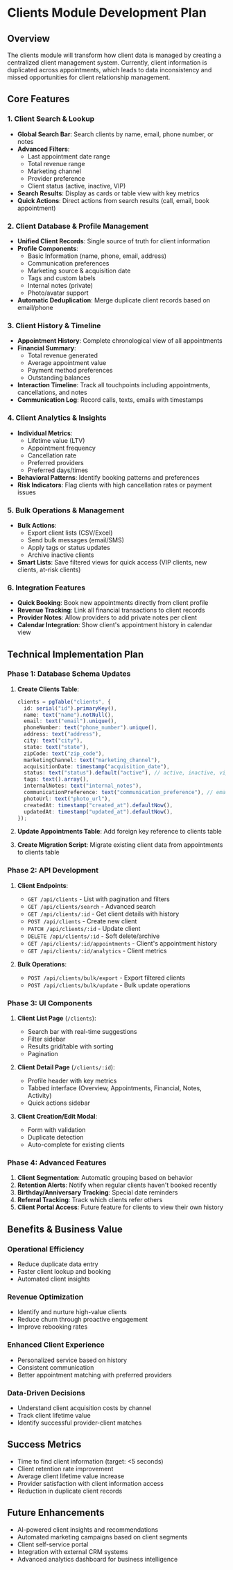 # Clients Module Development Plan

## Overview
The clients module will transform how client data is managed by creating a centralized client management system. Currently, client information is duplicated across appointments, which leads to data inconsistency and missed opportunities for client relationship management.

## Core Features

### 1. Client Search & Lookup
- **Global Search Bar**: Search clients by name, email, phone number, or notes
- **Advanced Filters**: 
  - Last appointment date range
  - Total revenue range
  - Marketing channel
  - Provider preference
  - Client status (active, inactive, VIP)
- **Search Results**: Display as cards or table view with key metrics
- **Quick Actions**: Direct actions from search results (call, email, book appointment)

### 2. Client Database & Profile Management
- **Unified Client Records**: Single source of truth for client information
- **Profile Components**:
  - Basic Information (name, phone, email, address)
  - Communication preferences
  - Marketing source & acquisition date
  - Tags and custom labels
  - Internal notes (private)
  - Photo/avatar support
- **Automatic Deduplication**: Merge duplicate client records based on email/phone

### 3. Client History & Timeline
- **Appointment History**: Complete chronological view of all appointments
- **Financial Summary**: 
  - Total revenue generated
  - Average appointment value
  - Payment method preferences
  - Outstanding balances
- **Interaction Timeline**: Track all touchpoints including appointments, cancellations, and notes
- **Communication Log**: Record calls, texts, emails with timestamps

### 4. Client Analytics & Insights
- **Individual Metrics**:
  - Lifetime value (LTV)
  - Appointment frequency
  - Cancellation rate
  - Preferred providers
  - Preferred days/times
- **Behavioral Patterns**: Identify booking patterns and preferences
- **Risk Indicators**: Flag clients with high cancellation rates or payment issues

### 5. Bulk Operations & Management
- **Bulk Actions**:
  - Export client lists (CSV/Excel)
  - Send bulk messages (email/SMS)
  - Apply tags or status updates
  - Archive inactive clients
- **Smart Lists**: Save filtered views for quick access (VIP clients, new clients, at-risk clients)

### 6. Integration Features
- **Quick Booking**: Book new appointments directly from client profile
- **Revenue Tracking**: Link all financial transactions to client records
- **Provider Notes**: Allow providers to add private notes per client
- **Calendar Integration**: Show client's appointment history in calendar view

## Technical Implementation Plan

### Phase 1: Database Schema Updates
1. **Create Clients Table**:
   ```typescript
   clients = pgTable("clients", {
     id: serial("id").primaryKey(),
     name: text("name").notNull(),
     email: text("email").unique(),
     phoneNumber: text("phone_number").unique(),
     address: text("address"),
     city: text("city"),
     state: text("state"),
     zipCode: text("zip_code"),
     marketingChannel: text("marketing_channel"),
     acquisitionDate: timestamp("acquisition_date"),
     status: text("status").default("active"), // active, inactive, vip
     tags: text().array(),
     internalNotes: text("internal_notes"),
     communicationPreference: text("communication_preference"), // email, phone, text
     photoUrl: text("photo_url"),
     createdAt: timestamp("created_at").defaultNow(),
     updatedAt: timestamp("updated_at").defaultNow(),
   });
   ```

2. **Update Appointments Table**: Add foreign key reference to clients table
3. **Create Migration Script**: Migrate existing client data from appointments to clients table

### Phase 2: API Development
1. **Client Endpoints**:
   - `GET /api/clients` - List with pagination and filters
   - `GET /api/clients/search` - Advanced search
   - `GET /api/clients/:id` - Get client details with history
   - `POST /api/clients` - Create new client
   - `PATCH /api/clients/:id` - Update client
   - `DELETE /api/clients/:id` - Soft delete/archive
   - `GET /api/clients/:id/appointments` - Client's appointment history
   - `GET /api/clients/:id/analytics` - Client metrics

2. **Bulk Operations**:
   - `POST /api/clients/bulk/export` - Export filtered clients
   - `POST /api/clients/bulk/update` - Bulk update operations

### Phase 3: UI Components
1. **Client List Page** (`/clients`):
   - Search bar with real-time suggestions
   - Filter sidebar
   - Results grid/table with sorting
   - Pagination

2. **Client Detail Page** (`/clients/:id`):
   - Profile header with key metrics
   - Tabbed interface (Overview, Appointments, Financial, Notes, Activity)
   - Quick actions sidebar

3. **Client Creation/Edit Modal**:
   - Form with validation
   - Duplicate detection
   - Auto-complete for existing clients

### Phase 4: Advanced Features
1. **Client Segmentation**: Automatic grouping based on behavior
2. **Retention Alerts**: Notify when regular clients haven't booked recently
3. **Birthday/Anniversary Tracking**: Special date reminders
4. **Referral Tracking**: Track which clients refer others
5. **Client Portal Access**: Future feature for clients to view their own history

## Benefits & Business Value

### Operational Efficiency
- Reduce duplicate data entry
- Faster client lookup and booking
- Automated client insights

### Revenue Optimization
- Identify and nurture high-value clients
- Reduce churn through proactive engagement
- Improve rebooking rates

### Enhanced Client Experience
- Personalized service based on history
- Consistent communication
- Better appointment matching with preferred providers

### Data-Driven Decisions
- Understand client acquisition costs by channel
- Track client lifetime value
- Identify successful provider-client matches

## Success Metrics
- Time to find client information (target: <5 seconds)
- Client retention rate improvement
- Average client lifetime value increase
- Provider satisfaction with client information access
- Reduction in duplicate client records

## Future Enhancements
- AI-powered client insights and recommendations
- Automated marketing campaigns based on client segments
- Client self-service portal
- Integration with external CRM systems
- Advanced analytics dashboard for business intelligence